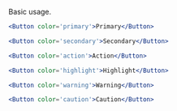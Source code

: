 Basic usage.

```jsx
<Button color='primary'>Primary</Button>
```

```jsx
<Button color='secondary'>Secondary</Button>
```

```jsx
<Button color='action'>Action</Button>
```

```jsx
<Button color='highlight'>Highlight</Button>
```

```jsx
<Button color='warning'>Warning</Button>
```

```jsx
<Button color='caution'>Caution</Button>
```

